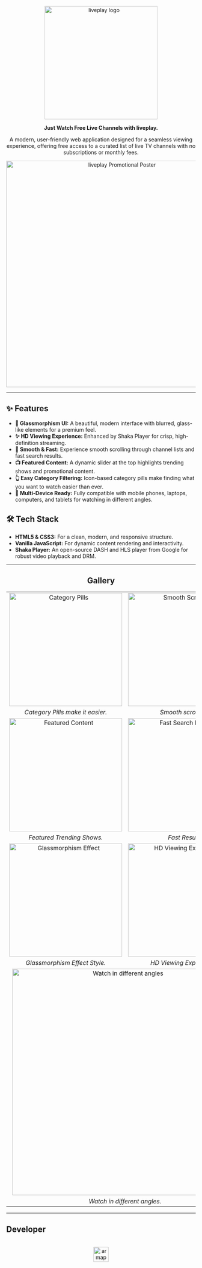 <p align="center">
  <img src="logo/liveplay-logo-white.png" alt="liveplay logo" width="300"/>
</p>
<p align="center">
  <strong>Just Watch Free Live Channels with liveplay.</strong>
</p>

<p align="center">
  A modern, user-friendly web application designed for a seamless viewing experience, offering free access to a curated list of live TV channels with no subscriptions or monthly fees.
</p>

<p align="center">
  <img src="logo/feature1.png" alt="liveplay Promotional Poster" width="600"/>
</p>

---

## ✨ Features

*   **💎 Glassmorphism UI:** A beautiful, modern interface with blurred, glass-like elements for a premium feel.
*   **✨ HD Viewing Experience:** Enhanced by Shaka Player for crisp, high-definition streaming.
*   **🚀 Smooth & Fast:** Experience smooth scrolling through channel lists and fast search results.
*   **📺 Featured Content:** A dynamic slider at the top highlights trending shows and promotional content.
*   **👆 Easy Category Filtering:** Icon-based category pills make finding what you want to watch easier than ever.
*   **📱 Multi-Device Ready:** Fully compatible with mobile phones, laptops, computers, and tablets for watching in different angles.

## 🛠️ Tech Stack

*   **HTML5 & CSS3:** For a clean, modern, and responsive structure.
*   **Vanilla JavaScript:** For dynamic content rendering and interactivity.
*   **Shaka Player:** An open-source DASH and HLS player from Google for robust video playback and DRM.

---

<h2 align="center">Gallery</h2>

<table align="center">
  <tr>
    <td align="center"><img src="logo/feature2.png" alt="Category Pills" width="300"></td>
    <td align="center"><img src="logo/feature3.png" alt="Smooth Scrolling" width="300"></td>
  </tr>
  <tr>
    <td align="center"><em>Category Pills make it easier.</em></td>
    <td align="center"><em>Smooth scrolling.</em></td>
  </tr>
  <tr>
    <td align="center"><img src="logo/feature4.png" alt="Featured Content" width="300"></td>
    <td align="center"><img src="logo/feature5.png" alt="Fast Search Results" width="300"></td>
  </tr>
  <tr>
    <td align="center"><em>Featured Trending Shows.</em></td>
    <td align="center"><em>Fast Result.</em></td>
  </tr>
  <tr>
    <td align="center"><img src="logo/feature6.png" alt="Glassmorphism Effect" width="300"></td>
    <td align="center"><img src="logo/feature7.png" alt="HD Viewing Experience" width="300"></td>
  </tr>
   <tr>
    <td align="center"><em>Glassmorphism Effect Style.</em></td>
    <td align="center"><em>HD Viewing Experience.</em></td>
  </tr>
   <tr>
    <td colspan="2" align="center"><img src="logo/feature9.png" alt="Watch in different angles" width="600"></td>
  </tr>
  <tr>
    <td colspan="2" align="center"><em>Watch in different angles.</em></td>
  </tr>
</table>

---

## Developer

<p align="center"><br>
  <img src="logo/armapel-logo-black.png" alt="armapel logo" height="40">
</p>
